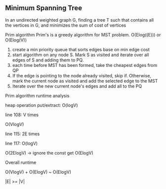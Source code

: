 ## Minimum Spanning Tree

In an undirected weighted graph G, finding a tree T such that contains all the vertices in G, and minimizes the sum of
cost of vertices

Prim algorithm
Prim's is a greedy algorithm for MST problem. O(Elog((E))) or O(Elog(V))
1. create a min priority queue that sorts edges base on min edge cost
2. start algorithm on any node S. Mark S as visited and iterate over all edges
of S and adding them to PQ.
3. each time before MST has been formed, take the cheapest edges from QP
4. If the edge is pointing to the node already visited, skip if. Otherwise, mark
the current node as visited and add the selected edge to the MST
5. Iterate over the new current node's edges and add all to the PQ

Prim algorithm runtime analysis

heap operation put/extract: O(logV)

line 108: V times

O(VlogV)

line 115: 2E times

line 117: O(logV)

O(2ElogV) -> ignore the const get O(ElogV)

Overall runtime

O(VlogV) + O(ElogV) ~ O(ElogV)

|E| >= |V|